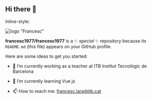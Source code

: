 ## Hi there 👋
Inline-style: 

![logo](https://lh4.googleusercontent.com/DtKqEjFd0WmSaUZVXBSImQQGs3tgCiFHg98qHlZroMjHI-3fZOtfSRg7zLX-MGoSgpX2O3N6pYcQa5KGgMJGV5Iymxl34aLMX3Mp3-P5RKqiZgcDg2cQ1lnF5x1wHwyWUg=w1280) "Francesc"

**francesc1977/francesc1977** is a ✨ _special_ ✨ repository because its `README.md` (this file) appears on your GitHub profile.

Here are some ideas to get you started:

- 🔭 I’m currently working as a teacher at ITB Institut Tecnològic de Barcelona
- 🌱 I’m currently learning Vue js 

- 📫 How to reach me: francesc.lara@itb.cat
